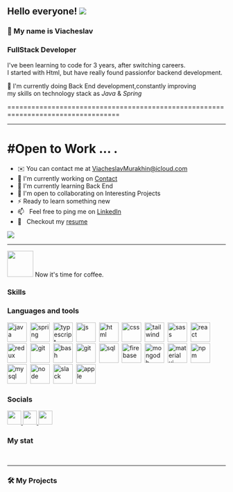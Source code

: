 ## Hello everyone! ![](https://user-images.githubusercontent.com/18350557/176309783-0785949b-9127-417c-8b55-ab5a4333674e.gif)

### 💬 My name is Viacheslav

### FullStack Developer

I've been learning to code for 3 years, after switching careers.<br/>I started with Html, but have really found passionfor backend development.

🌱 I'm currently doing Back End development,constantly improving <br/>my skills on technology stack as <i>Java</i> & <i>Spring</i><br/>

==================================================================================

---

# #Open to Work ... .

* ✉️ You can contact me at [ViacheslavMurakhin@icloud.com](mailto:ViacheslavMurakhin@icloud.com)
* 🚀 I'm currently working on [Contact](http://contactApp)
* 🧠 I'm currently learning Back End
* 🤝 I'm open to collaborating on Interesting Projects
* ⚡ Ready to learn something new
* 📫 &nbsp; Feel free to ping me on [LinkedIn](https://www.linkedin.com/in/rahul-jha98/)
* 📝 &nbsp; Checkout my [resume](https://www.icloud.com/iclouddrive/01am3OA-YKKm4YnuClahEgOVQ#resume)

<a href="https://www.github.com/WenziLikes" target="_blank" rel="noreferrer">
<img src="https://img.shields.io/github/followers/WenziLikes?logo=github&style=for-the-badge&color=0891b2&labelColor=1c1917" />
</a>

---
<img src="https://cdn2.iconfinder.com/data/icons/metro-uinvert-dock/256/Java.png" width="60"></img> Now it's time for
coffee.

### Skills
### Languages and tools

<img src="https://cdn.jsdelivr.net/gh/devicons/devicon/icons/java/java-original-wordmark.svg" title="java" width="45" height="45"/>&nbsp;
<img src="https://cdn.jsdelivr.net/gh/devicons/devicon/icons/spring/spring-original-wordmark.svg" title="spring" width="45" height="45"/>&nbsp;
<img src="https://cdn.jsdelivr.net/gh/devicons/devicon/icons/typescript/typescript-original.svg" title="typescript" width="45" height="45"/>&nbsp;
<img src="https://cdn.jsdelivr.net/gh/devicons/devicon/icons/javascript/javascript-original.svg" title="js" width="45" height="45"/>&nbsp;
<img src="https://cdn.jsdelivr.net/gh/devicons/devicon/icons/html5/html5-original.svg" title="html" width="45" height="45"/>&nbsp;
<img src="https://cdn.jsdelivr.net/gh/devicons/devicon/icons/css3/css3-original.svg" title="css" width="45" height="45"/>&nbsp;
<img src="https://cdn.jsdelivr.net/gh/devicons/devicon/icons/tailwindcss/tailwindcss-plain.svg" title="tailwind" width="45" height="45"/>&nbsp;
<img src="https://cdn.jsdelivr.net/gh/devicons/devicon/icons/sass/sass-original.svg" title="sass" width="45" height="45"/>&nbsp;
<img src="https://cdn.jsdelivr.net/gh/devicons/devicon/icons/react/react-original.svg" title="react" width="45" height="45"/>&nbsp;
<img src="https://cdn.jsdelivr.net/gh/devicons/devicon/icons/redux/redux-original.svg" title="redux" width="45" height="45"/>&nbsp;
<img src="https://cdn.jsdelivr.net/gh/devicons/devicon/icons/git/git-plain.svg" title="git" width="45" height="45"/>&nbsp;
<img src="https://cdn.jsdelivr.net/gh/devicons/devicon/icons/bash/bash-original.svg" title="bash" width="45" height="45"/>&nbsp;
<img src="https://cdn.jsdelivr.net/gh/devicons/devicon/icons/docker/docker-original-wordmark.svg" title="git" width="45" height="45"/>&nbsp;
<img src="https://cdn.jsdelivr.net/gh/devicons/devicon/icons/postgresql/postgresql-original.svg" title="sql" width="45" height="45"/>&nbsp;
<img src="https://cdn.jsdelivr.net/gh/devicons/devicon/icons/firebase/firebase-plain-wordmark.svg" title="firebase" width="45" height="45"/>&nbsp;
<img src="https://cdn.jsdelivr.net/gh/devicons/devicon/icons/mongodb/mongodb-original.svg" title="mongodb" width="45" height="45"/>&nbsp;
<img src="https://cdn.jsdelivr.net/gh/devicons/devicon/icons/materialui/materialui-original.svg" title="material ui" width="45" height="45"/>&nbsp;
<img src="https://cdn.jsdelivr.net/gh/devicons/devicon/icons/npm/npm-original-wordmark.svg" title="npm" width="45" height="45"/>&nbsp;
<img src="https://cdn.jsdelivr.net/gh/devicons/devicon/icons/mysql/mysql-original-wordmark.svg" title="mysql" width="45" height="45"/>&nbsp;
<img src="https://cdn.jsdelivr.net/gh/devicons/devicon/icons/nodejs/nodejs-original.svg" title="node" width="45" height="45"/>&nbsp;
<img src="https://cdn.jsdelivr.net/gh/devicons/devicon/icons/slack/slack-original-wordmark.svg" title="slack" width="45" height="45"/>&nbsp;
<img src="https://cdn.jsdelivr.net/gh/devicons/devicon/icons/apple/apple-original.svg" title="apple" width="45" height="45"/>&nbsp;

### Socials  <p align="left"> <a href="https://www.facebook.com/ViacheslavMurakhin" target="_blank" rel="noreferrer"> <picture> <source media="(prefers-color-scheme: dark)" srcset="https://raw.githubusercontent.com/danielcranney/readme-generator/main/public/icons/socials/facebook-dark.svg" /> <source media="(prefers-color-scheme: light)" srcset="https://raw.githubusercontent.com/danielcranney/readme-generator/main/public/icons/socials/facebook.svg" /> <img src="https://raw.githubusercontent.com/danielcranney/readme-generator/main/public/icons/socials/facebook.svg" width="32" height="32" /> </picture> </a> <a href="https://www.github.com/WenziLike" target="_blank" rel="noreferrer"> <picture> <source media="(prefers-color-scheme: dark)" srcset="https://raw.githubusercontent.com/danielcranney/readme-generator/main/public/icons/socials/github-dark.svg" /> <source media="(prefers-color-scheme: light)" srcset="https://raw.githubusercontent.com/danielcranney/readme-generator/main/public/icons/socials/github.svg" /> <img src="https://raw.githubusercontent.com/danielcranney/readme-generator/main/public/icons/socials/github.svg" width="32" height="32" /> </picture> </a> <a href="https://www.linkedin.com/in/ViacheslavMurakhin" target="_blank" rel="noreferrer"> <picture> <source media="(prefers-color-scheme: dark)" srcset="https://raw.githubusercontent.com/danielcranney/readme-generator/main/public/icons/socials/linkedin-dark.svg" /> <source media="(prefers-color-scheme: light)" srcset="https://raw.githubusercontent.com/danielcranney/readme-generator/main/public/icons/socials/linkedin.svg" /> <img src="https://raw.githubusercontent.com/danielcranney/readme-generator/main/public/icons/socials/linkedin.svg" width="32" height="32" /> </picture> </a></p>

### My stat

<div id="stat" align="center">
    <img src="https://github-profile-summary-cards.vercel.app/api/cards/profile-details?username=wenzilikes&theme=github_dark" alt=""/>
    <img src="https://github-profile-summary-cards.vercel.app/api/cards/most-commit-language?username=wenzilikes&theme=github_dark" alt=""/>
    <img src="https://github-profile-summary-cards.vercel.app/api/cards/stats?username=wenzilikes&theme=github_dark" alt=""/>
    <img src="https://github-profile-summary-cards.vercel.app/api/cards/productive-time?username=wenzilikes&theme=github_dark" alt=""/>
</div>

---
### 🛠️ My Projects
